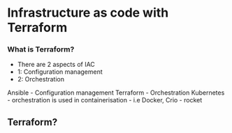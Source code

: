 # Infrastructure as code with Terraform

### What is Terraform?

- There are 2 aspects of IAC 
- 1: Configuration management
- 2: Orchestration 

Ansible - Configuration management
Terraform - Orchestration 
Kubernetes - orchestration is used in containerisation - i.e Docker, Crio - rocket


Terraform?
- 
